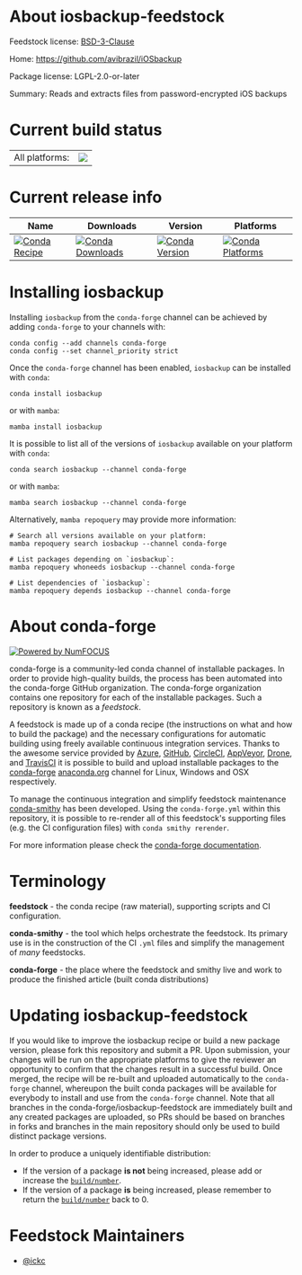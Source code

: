 About iosbackup-feedstock
=========================

Feedstock license: [BSD-3-Clause](https://github.com/conda-forge/iosbackup-feedstock/blob/main/LICENSE.txt)

Home: https://github.com/avibrazil/iOSbackup

Package license: LGPL-2.0-or-later

Summary: Reads and extracts files from password-encrypted iOS backups

Current build status
====================


<table><tr><td>All platforms:</td>
    <td>
      <a href="https://dev.azure.com/conda-forge/feedstock-builds/_build/latest?definitionId=14052&branchName=main">
        <img src="https://dev.azure.com/conda-forge/feedstock-builds/_apis/build/status/iosbackup-feedstock?branchName=main">
      </a>
    </td>
  </tr>
</table>

Current release info
====================

| Name | Downloads | Version | Platforms |
| --- | --- | --- | --- |
| [![Conda Recipe](https://img.shields.io/badge/recipe-iosbackup-green.svg)](https://anaconda.org/conda-forge/iosbackup) | [![Conda Downloads](https://img.shields.io/conda/dn/conda-forge/iosbackup.svg)](https://anaconda.org/conda-forge/iosbackup) | [![Conda Version](https://img.shields.io/conda/vn/conda-forge/iosbackup.svg)](https://anaconda.org/conda-forge/iosbackup) | [![Conda Platforms](https://img.shields.io/conda/pn/conda-forge/iosbackup.svg)](https://anaconda.org/conda-forge/iosbackup) |

Installing iosbackup
====================

Installing `iosbackup` from the `conda-forge` channel can be achieved by adding `conda-forge` to your channels with:

```
conda config --add channels conda-forge
conda config --set channel_priority strict
```

Once the `conda-forge` channel has been enabled, `iosbackup` can be installed with `conda`:

```
conda install iosbackup
```

or with `mamba`:

```
mamba install iosbackup
```

It is possible to list all of the versions of `iosbackup` available on your platform with `conda`:

```
conda search iosbackup --channel conda-forge
```

or with `mamba`:

```
mamba search iosbackup --channel conda-forge
```

Alternatively, `mamba repoquery` may provide more information:

```
# Search all versions available on your platform:
mamba repoquery search iosbackup --channel conda-forge

# List packages depending on `iosbackup`:
mamba repoquery whoneeds iosbackup --channel conda-forge

# List dependencies of `iosbackup`:
mamba repoquery depends iosbackup --channel conda-forge
```


About conda-forge
=================

[![Powered by
NumFOCUS](https://img.shields.io/badge/powered%20by-NumFOCUS-orange.svg?style=flat&colorA=E1523D&colorB=007D8A)](https://numfocus.org)

conda-forge is a community-led conda channel of installable packages.
In order to provide high-quality builds, the process has been automated into the
conda-forge GitHub organization. The conda-forge organization contains one repository
for each of the installable packages. Such a repository is known as a *feedstock*.

A feedstock is made up of a conda recipe (the instructions on what and how to build
the package) and the necessary configurations for automatic building using freely
available continuous integration services. Thanks to the awesome service provided by
[Azure](https://azure.microsoft.com/en-us/services/devops/), [GitHub](https://github.com/),
[CircleCI](https://circleci.com/), [AppVeyor](https://www.appveyor.com/),
[Drone](https://cloud.drone.io/welcome), and [TravisCI](https://travis-ci.com/)
it is possible to build and upload installable packages to the
[conda-forge](https://anaconda.org/conda-forge) [anaconda.org](https://anaconda.org/)
channel for Linux, Windows and OSX respectively.

To manage the continuous integration and simplify feedstock maintenance
[conda-smithy](https://github.com/conda-forge/conda-smithy) has been developed.
Using the ``conda-forge.yml`` within this repository, it is possible to re-render all of
this feedstock's supporting files (e.g. the CI configuration files) with ``conda smithy rerender``.

For more information please check the [conda-forge documentation](https://conda-forge.org/docs/).

Terminology
===========

**feedstock** - the conda recipe (raw material), supporting scripts and CI configuration.

**conda-smithy** - the tool which helps orchestrate the feedstock.
                   Its primary use is in the construction of the CI ``.yml`` files
                   and simplify the management of *many* feedstocks.

**conda-forge** - the place where the feedstock and smithy live and work to
                  produce the finished article (built conda distributions)


Updating iosbackup-feedstock
============================

If you would like to improve the iosbackup recipe or build a new
package version, please fork this repository and submit a PR. Upon submission,
your changes will be run on the appropriate platforms to give the reviewer an
opportunity to confirm that the changes result in a successful build. Once
merged, the recipe will be re-built and uploaded automatically to the
`conda-forge` channel, whereupon the built conda packages will be available for
everybody to install and use from the `conda-forge` channel.
Note that all branches in the conda-forge/iosbackup-feedstock are
immediately built and any created packages are uploaded, so PRs should be based
on branches in forks and branches in the main repository should only be used to
build distinct package versions.

In order to produce a uniquely identifiable distribution:
 * If the version of a package **is not** being increased, please add or increase
   the [``build/number``](https://docs.conda.io/projects/conda-build/en/latest/resources/define-metadata.html#build-number-and-string).
 * If the version of a package **is** being increased, please remember to return
   the [``build/number``](https://docs.conda.io/projects/conda-build/en/latest/resources/define-metadata.html#build-number-and-string)
   back to 0.

Feedstock Maintainers
=====================

* [@ickc](https://github.com/ickc/)

